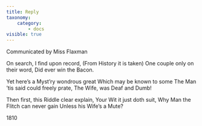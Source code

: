 ```yaml
---
title: Reply
taxonomy:
    category:
        - docs
visible: true
---
```


<div class="author">Communicated by Miss Flaxman</div>

On search, I find upon record,
(From History it is taken)
One couple only on their word,
Did ever win the Bacon.

Yet here’s a Myst’ry wondrous great
Which may be known to some
The Man ’tis said could freely prate,
The Wife, was Deaf and Dumb!

Then first, this Riddle clear explain,
Your Wit it just doth suit,
Why Man the Flitch can never gain
Unless his Wife’s a Mute?

1810
